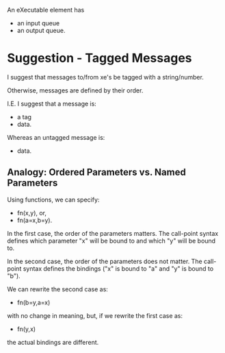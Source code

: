 An eXecutable element has
- an input queue
- an output queue.

# Suggestion - Tagged Messages
I suggest that messages to/from xe's be tagged with a string/number.

Otherwise, messages are defined by their order.

I.E. I suggest that a message is:
- a tag
- data.

Whereas an untagged message is:
- data.


## Analogy: Ordered Parameters vs. Named Parameters

Using functions, we can specify:

- fn(x,y), or,
- fn(a=x,b=y).

In the first case, the order of the parameters matters.  The call-point syntax defines which parameter "x" will be bound to and which "y" will be bound to.

In the second case, the order of the parameters does not matter.  The call-point syntax defines the bindings ("x" is bound to "a" and "y" is bound to "b").

We can rewrite the second case as:

- fn(b=y,a=x)

with no change in meaning, but, if we rewrite the first case as:

- fn(y,x)

the actual bindings are different.